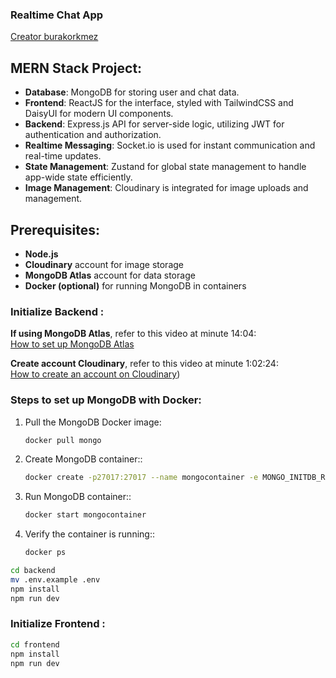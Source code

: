 ### Realtime Chat App

<a href="https://www.youtube.com/watch?v=ntKkVrQqBYY&t=13834s" target="_blank">Creator burakorkmez</a>

## MERN Stack Project:

- **Database**: MongoDB for storing user and chat data.
- **Frontend**: ReactJS for the interface, styled with TailwindCSS and DaisyUI for modern UI components.
- **Backend**: Express.js API for server-side logic, utilizing JWT for authentication and authorization.
- **Realtime Messaging**: Socket.io is used for instant communication and real-time updates.
- **State Management**: Zustand for global state management to handle app-wide state efficiently.
- **Image Management**: Cloudinary is integrated for image uploads and management.

## Prerequisites:

- **Node.js**
- **Cloudinary** account for image storage
- **MongoDB Atlas** account for data storage
- **Docker (optional)** for running MongoDB in containers

### Initialize Backend :

**If using MongoDB Atlas**, refer to this video at minute 14:04:  
[How to set up MongoDB Atlas](https://www.youtube.com/watch?v=ntKkVrQqBYY&list=LL&index=1&t=63s)

**Create account Cloudinary**, refer to this video at minute 1:02:24:  
[How to create an account on Cloudinary](https://www.youtube.com/watch?v=ntKkVrQqBYY&list=LL&index=3&t=63s))

### Steps to set up MongoDB with Docker:

1. Pull the MongoDB Docker image:
   ```sh
   docker pull mongo
   ```
2. Create MongoDB container::

   ```sh
   docker create -p27017:27017 --name mongocontainer -e MONGO_INITDB_ROOT_USERNAME=root -e MONGO_INITDB_ROOT_PASSWORD=password mongo
   ```

3. Run MongoDB container::

   ```sh
   docker start mongocontainer
   ```

4. Verify the container is running::
   ```sh
   docker ps
   ```

```sh
cd backend
mv .env.example .env
npm install
npm run dev
```

### Initialize Frontend :

```sh
cd frontend
npm install
npm run dev
```
